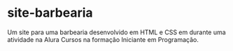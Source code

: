 # site-barbearia
 Um site para uma barbearia desenvolvido em HTML e CSS em durante uma atividade na Alura Cursos na formação Iniciante em Programação.
